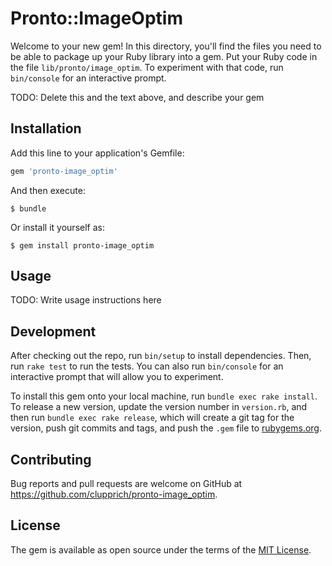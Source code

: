 # Pronto::ImageOptim

Welcome to your new gem! In this directory, you'll find the files you need to be able to package up your Ruby library into a gem. Put your Ruby code in the file `lib/pronto/image_optim`. To experiment with that code, run `bin/console` for an interactive prompt.

TODO: Delete this and the text above, and describe your gem

## Installation

Add this line to your application's Gemfile:

```ruby
gem 'pronto-image_optim'
```

And then execute:

    $ bundle

Or install it yourself as:

    $ gem install pronto-image_optim

## Usage

TODO: Write usage instructions here

## Development

After checking out the repo, run `bin/setup` to install dependencies. Then, run `rake test` to run the tests. You can also run `bin/console` for an interactive prompt that will allow you to experiment.

To install this gem onto your local machine, run `bundle exec rake install`. To release a new version, update the version number in `version.rb`, and then run `bundle exec rake release`, which will create a git tag for the version, push git commits and tags, and push the `.gem` file to [rubygems.org](https://rubygems.org).

## Contributing

Bug reports and pull requests are welcome on GitHub at https://github.com/clupprich/pronto-image_optim.

## License

The gem is available as open source under the terms of the [MIT License](https://opensource.org/licenses/MIT).
